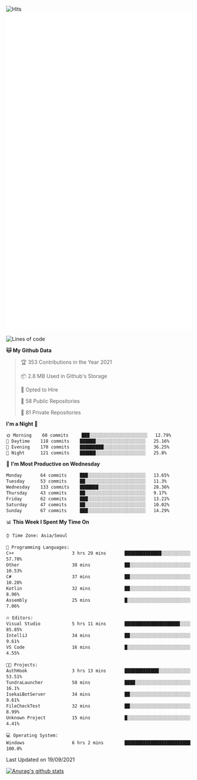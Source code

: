 ![Hits](https://hits.seeyoufarm.com/api/count/incr/badge.svg?url=https%3A%2F%2Fgithub.com%2Fkokose1234&count_bg=%2379C83D&title_bg=%23555555&icon=apple.svg&icon_color=%23E7E7E7&title=hits&edge_flat=false)
<br/>
![Metrics](https://github.com/kokose1234/kokose1234/blob/main/github-metrics.svg)

<!--START_SECTION:waka-->
![Lines of code](https://img.shields.io/badge/From%20Hello%20World%20I%27ve%20Written-12.4%20million%20lines%20of%20code-blue)

**🐱 My Github Data** 

> 🏆 353 Contributions in the Year 2021
 > 
> 📦 2.8 MB Used in Github's Storage 
 > 
> 💼 Opted to Hire
 > 
> 📜 58 Public Repositories 
 > 
> 🔑 81 Private Repositories  
 > 
**I'm a Night 🦉** 

```text
🌞 Morning    60 commits     ███░░░░░░░░░░░░░░░░░░░░░░   12.79% 
🌆 Daytime    118 commits    ██████░░░░░░░░░░░░░░░░░░░   25.16% 
🌃 Evening    170 commits    █████████░░░░░░░░░░░░░░░░   36.25% 
🌙 Night      121 commits    ██████░░░░░░░░░░░░░░░░░░░   25.8%

```
📅 **I'm Most Productive on Wednesday** 

```text
Monday       64 commits     ███░░░░░░░░░░░░░░░░░░░░░░   13.65% 
Tuesday      53 commits     ██░░░░░░░░░░░░░░░░░░░░░░░   11.3% 
Wednesday    133 commits    ███████░░░░░░░░░░░░░░░░░░   28.36% 
Thursday     43 commits     ██░░░░░░░░░░░░░░░░░░░░░░░   9.17% 
Friday       62 commits     ███░░░░░░░░░░░░░░░░░░░░░░   13.22% 
Saturday     47 commits     ██░░░░░░░░░░░░░░░░░░░░░░░   10.02% 
Sunday       67 commits     ███░░░░░░░░░░░░░░░░░░░░░░   14.29%

```


📊 **This Week I Spent My Time On** 

```text
⌚︎ Time Zone: Asia/Seoul

💬 Programming Languages: 
C++                      3 hrs 29 mins       ██████████████░░░░░░░░░░░   57.78% 
Other                    38 mins             ██░░░░░░░░░░░░░░░░░░░░░░░   10.53% 
C#                       37 mins             ██░░░░░░░░░░░░░░░░░░░░░░░   10.28% 
Kotlin                   32 mins             ██░░░░░░░░░░░░░░░░░░░░░░░   8.96% 
Assembly                 25 mins             █░░░░░░░░░░░░░░░░░░░░░░░░   7.06%

🔥 Editors: 
Visual Studio            5 hrs 11 mins       █████████████████████░░░░   85.85% 
IntelliJ                 34 mins             ██░░░░░░░░░░░░░░░░░░░░░░░   9.61% 
VS Code                  16 mins             █░░░░░░░░░░░░░░░░░░░░░░░░   4.55%

🐱‍💻 Projects: 
AuthHook                 3 hrs 13 mins       █████████████░░░░░░░░░░░░   53.51% 
TundraLauncher           58 mins             ████░░░░░░░░░░░░░░░░░░░░░   16.1% 
IsekaiBotServer          34 mins             ██░░░░░░░░░░░░░░░░░░░░░░░   9.61% 
FileCheckTest            32 mins             ██░░░░░░░░░░░░░░░░░░░░░░░   8.99% 
Unknown Project          15 mins             █░░░░░░░░░░░░░░░░░░░░░░░░   4.41%

💻 Operating System: 
Windows                  6 hrs 2 mins        █████████████████████████   100.0%

```


 Last Updated on 19/09/2021
<!--END_SECTION:waka-->

[![Anurag's github stats](https://github-readme-stats.vercel.app/api?username=kokose1234&theme=dracula)](https://github.com/anuraghazra/github-readme-stats)



	
